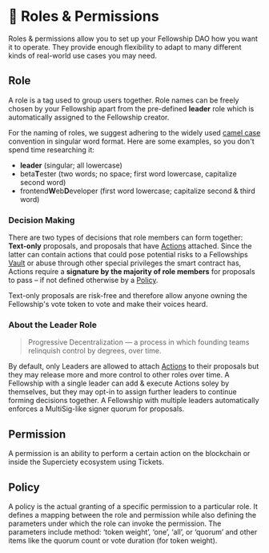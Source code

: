 # 🔑 Roles & Permissions

Roles & permissions allow you to set up your Fellowship DAO how you want it to operate. They provide enough flexibility to adapt to many different kinds of real-world use cases you may need.

## Role

A role is a tag used to group users together. Role names can be freely chosen by your Fellowship apart from the pre-defined **leader** role which is automatically assigned to the Fellowship creator.

For the naming of roles, we suggest adhering to the widely used [camel case](https://en.wikipedia.org/wiki/Camel_case) convention in singular word format. Here are some examples, so you don't spend time researching it:

- **leader** (singular; all lowercase)
- beta**T**ester (two words; no space; first word lowercase, capitalize second word)
- frontend**W**eb**D**eveloper (first word lowercase; capitalize second & third word)

### Decision Making

There are two types of decisions that role members can form together: **Text-only** proposals, and proposals that have [Actions](/basics/actions.md) attached. Since the latter can contain actions that could pose potential risks to a Fellowships [Vault](/basics/vault.md) or abuse through other special privileges the smart contract has, Actions require a **signature by the majority of role members** for proposals to pass – if not defined otherwise by a [Policy](#policy).

Text-only proposals are risk-free and therefore allow anyone owning the Fellowship's vote token to vote and make their voices heard.

### About the Leader Role

> Progressive Decentralization — a process in which founding teams relinquish control by degrees, over time.

By default, only Leaders are allowed to attach [Actions](/basics/actions.md) to their proposals but they may release more and more control to other roles over time. A Fellowship with a single leader can add & execute Actions soley by themselves, but they may opt-in to assign further leaders to continue forming decisions together. A Fellowship with multiple leaders automatically enforces a MultiSig-like signer quorum for proposals.

## Permission

A permission is an ability to perform a certain action on the blockchain or inside the Superciety ecosystem using Tickets.

## Policy

A policy is the actual granting of a specific permission to a particular role. It defines a mapping between
the role and permission while also defining the parameters under which the role can invoke the
permission. The parameters include method: ‘token weight’, ‘one’, ‘all’, or ‘quorum’ and other items like
the quorum count or vote duration (for token weight).
